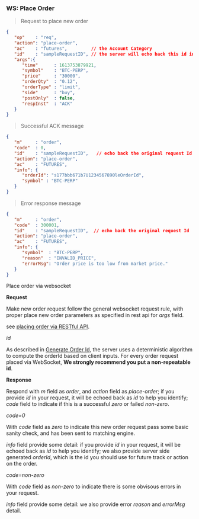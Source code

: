 ### WS: Place Order 

> Request to place new order

```json
{
   "op"    : "req",
   "action": "place-order",
   "ac"    : "futures",         // the Account Category
   "id"    : "sampleRequestID", // the server will echo back this id in the ack message. 
   "args":{
      "time"      : 1613753879921,
      "symbol"    : "BTC-PERP",
      "price"     : "30000",
      "orderQty"  : "0.12",
      "orderType" : "limit",
      "side"      : "buy",
      "postOnly"  : false,
      "respInst"  : "ACK"
   }
}
```

> Successful ACK message

```json
{
   "m"     : "order",
   "code"  : 0,
   "id"    : "sampleRequestID",   // echo back the original request Id
   "action": "place-order",
   "ac"    : "FUTURES",
   "info": {
      "orderId": "s177bbb671b7U1234567890leOrderId",
      "symbol" : "BTC-PERP"
   }
}
```
> Error response message

```json
{
   "m"     : "order",
   "code"  : 300001,
   "id"    : "sampleRequestID",  // echo back the original request Id
   "action": "place-order",
   "ac"    : "FUTURES",
   "info": {
      "symbol"  : "BTC-PERP",
      "reason"  : "INVALID_PRICE",
      "errorMsg": "Order price is too low from market price."
   }
}
```

Place order via websocket 

**Request**

Make new order request follow the general websocket request rule, with proper place new order parameters as specified in rest api for *args* field.

see [placing order via RESTful API](#new-order).

*id*

As described in [Generate Order Id](#generate-order-id), the server uses a deterministic algorithm to compute the orderId based on client inputs. 
For every order request placed via WebSocket, **We strongly recommend you put a non-repeatable id**.

**Response**

Respond with *m* field as *order*, and *action* field as *place-order*; 
if you provide *id* in your request, it will be echoed back as *id* to help you identify; 
*code* field to indicate if this is a successful *zero* or failed *non-zero*.

*code=0* 

With *code* field as *zero* to indicate this new order request pass some basic sanity check, and has been sent to matching engine. 

*info* field provide some detail: if you provide *id* in your request, it will be echoed back as *id* to help you identify; we also provide server side generated *orderId*, which is the id you should use for future track or action on the order.  


*code=non-zero* 

With *code* field as *non-zero* to indicate there is some obvisous errors in your request. 

*info* field provide some detail: we also provide error *reason* and *errorMsg* detail.
